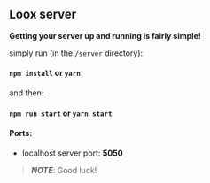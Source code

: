 ## Loox server 

**Getting your server up and running is fairly simple!** 

simply run (in the `/server` directory):
#### `npm install` or `yarn`
and then:
#### `npm run start` or `yarn start`

#### Ports:
- localhost server port: **5050**

> **_NOTE_**: Good luck!